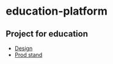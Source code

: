 # education-platform
## Project for education

- [Design](https://www.figma.com/design/8qLtWfeJaJR5ks80WZCq0H/%D0%9C%D0%BD%D0%BE%D0%B3%D0%BE%D1%81%D1%82%D1%80%D0%B0%D0%BD%D0%B8%D1%87%D0%BD%D1%8B%D0%B9-%D1%81%D0%B0%D0%B9%D1%82---%D0%9E%D0%B1%D1%80%D0%B0%D0%B7%D0%BE%D0%B2%D0%B0%D1%82%D0%B5%D0%BB%D1%8C%D0%BD%D0%B0%D1%8F-%D0%BF%D0%BB%D0%B0%D1%82%D1%84%D0%BE%D1%80%D0%BC%D0%B0-(Copy)?node-id=62-2&p=f&t=ti80B51LVhd1Yn1g-0)
- [Prod stand](https://google.com)
